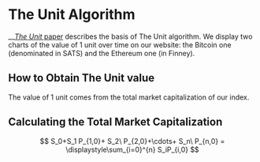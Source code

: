 # The Unit Algorithm

__[_The Unit_ paper](https://github.com/toknowwhy/the-unit-paper/blob/main/the\_unit\_paper.pdf) describes the basis of The Unit algorithm. We display two charts of the value of 1 unit over time on our website: the Bitcoin one (denominated in SATS) and the Ethereum one (in Finney).

## How to Obtain The Unit value

The value of 1 unit comes from the total market capitalization of our index.

## Calculating the Total Market Capitalization

$$
S_0+S_1 P_{1,0}+ S_2\ P_{2,0}+\cdots+ S_n\ P_{n,0} = \displaystyle\sum_{i=0}^{n} S_iP_{i,0}
$$
